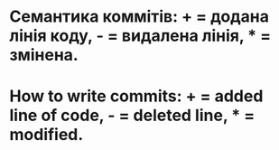 # Семантика коммітів: + = додана лінія коду, - = видалена лінія, * = змінена.

# How to write commits: + = added line of code, - = deleted line, * = modified.
